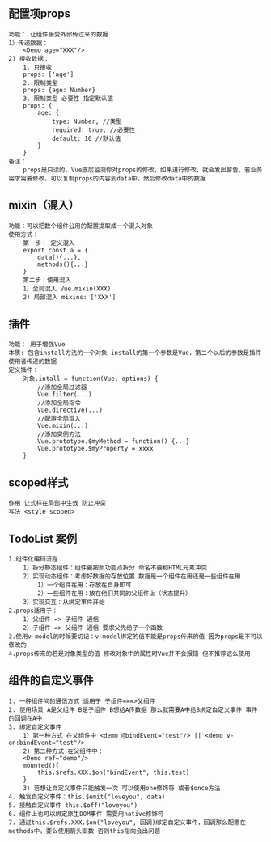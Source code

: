 ## 配置项props
    功能： 让组件接受外部传过来的数据
    1）传递数据：
        <Demo age="XXX"/>
    2) 接收数据：
        1. 只接收
        props: ['age']
        2. 限制类型
        props: {age: Number}
        3. 限制类型 必要性 指定默认值
        props: {
            age: {
                type: Number, //类型
                required: true, //必要性
                default: 10 //默认值
            }
        }
    备注：
        props是只读的，Vue底层监测你对props的修改，如果进行修改，就会发出警告，若业务需求需要修改，可以复制props的内容到data中，然后修改data中的数据

## mixin（混入）
    功能：可以把数个组件公用的配置提取成一个混入对象
    使用方式：
        第一步： 定义混入
        export const a = {
            data(){...},
            methods(){...}
        }
        第二步：使用混入
        1）全局混入 Vue.mixin(XXX)
        2) 局部混入 mixins: ['XXX']

## 插件
    功能： 用于增强Vue
    本质: 包含install方法的一个对象 install的第一个参数是Vue，第二个以后的参数是插件使用者传递的数据
    定义插件：
        对象.intall = function(Vue, options) {
            //添加全局过滤器
            Vue.filter(...)
            //添加全局指令
            Vue.directive(...)
            //配置全局混入
            Vue.mixin(...)
            //添加实例方法
            Vue.prototype.$myMethod = function() {...}
            Vue.prototype.$myProperty = xxxx
        }

## scoped样式
    作用 让式样在局部中生效 防止冲突
    写法 <style scoped>

## TodoList 案例
    1.组件化编码流程
        1）拆分静态组件：组件要按照功能点拆分 命名不要和HTML元素冲突
        2）实现动态组件：考虑好数据的存放位置 数据是一个组件在用还是一些组件在用
            1）一个组件在用：存放在自身即可
            2）一些组件在用：放在他们共同的父组件上（状态提升）
        3）实现交互：从绑定事件开始
    2.props适用于：
        1）父组件 => 子组件 通信
        2）子组件 => 父组件 通信 要求父先给子一个函数
    3.使用v-model的时候要切记：v-model绑定的值不能是props传来的值 因为props是不可以修改的
    4.props传来的若是对象类型的值 修改对象中的属性时Vue并不会报错 但不推荐这么使用
    
## 组件的自定义事件
    1. 一种组件间的通信方式 适用于 子组件===>父组件
    2. 使用场景 A是父组件 B是子组件 B想给A传数据 那么就需要A中给B绑定自定义事件 事件的回调在A中
    3. 绑定自定义事件
        1）第一种方式 在父组件中 <demo @bindEvent="test"/> || <demo v-on:bindEvent="test"/>
        2) 第二种方式 在父组件中：
        <Demo ref="demo"/>
        mounted(){
            this.$refs.XXX.$on("bindEvent", this.test)
        }
        3) 若想让自定义事件只能触发一次 可以使用one修饰符 或者$once方法
    4. 触发自定义事件：this.$emit("loveyou", data)
    5. 接触自定义事件 this.$off("loveyou")
    6. 组件上也可以绑定原生DOM事件 需要用native修饰符
    7. 通过this.$refs.XXX.$on("loveyou", 回调)绑定自定义事件，回调那么配置在methods中，要么使用箭头函数 否则this指向会出问题
